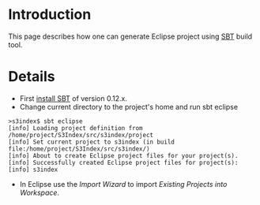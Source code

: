 # Introduction #

This page describes how one can generate Eclipse project using [SBT](http://www.scala-sbt.org/) build tool.


# Details #

  * First [install SBT](http://www.scala-sbt.org/release/docs/Getting-Started/Setup.html) of version 0.12.x.
  * Change current directory to the project's home and run sbt eclipse
```
>s3index$ sbt eclipse
[info] Loading project definition from /home/project/S3Index/src/s3index/project
[info] Set current project to s3index (in build file:/home/project/S3Index/src/s3index/)
[info] About to create Eclipse project files for your project(s).
[info] Successfully created Eclipse project files for project(s):
[info] s3index
```
  * In Eclipse use the _Import Wizard_ to import _Existing Projects into Workspace_.